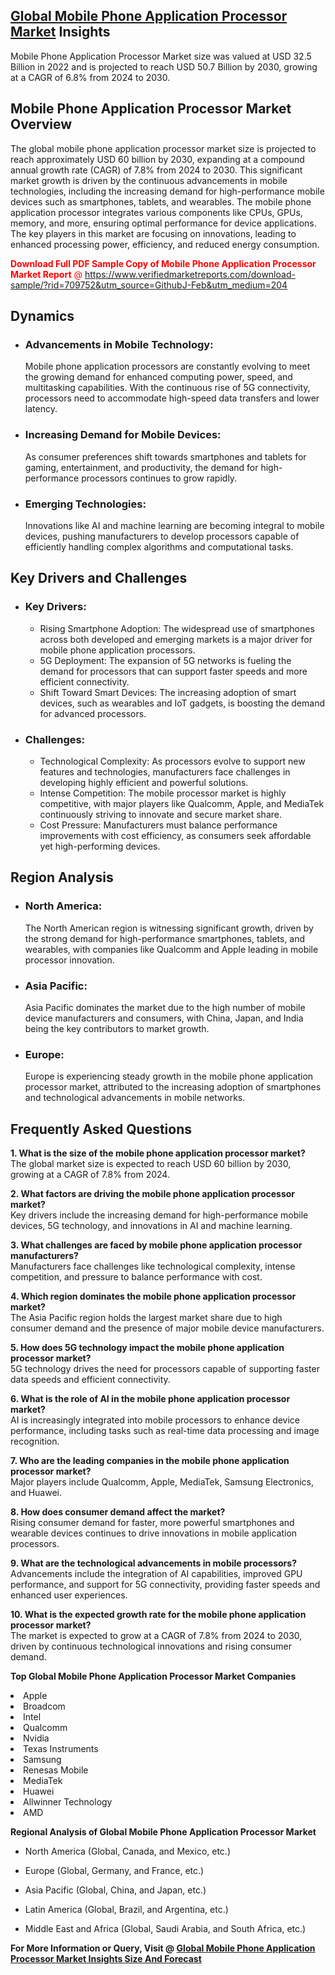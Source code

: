 <h2><a href="https://www.verifiedmarketreports.com/download-sample/?rid=709752&amp;utm_source=GithubJ&amp;utm_medium=204" target="_blank">Global Mobile Phone Application Processor Market</a> Insights</h2><p>Mobile Phone Application Processor Market size was valued at USD 32.5 Billion in 2022 and is projected to reach USD 50.7 Billion by 2030, growing at a CAGR of 6.8% from 2024 to 2030.</p><p><h2>Mobile Phone Application Processor Market Overview</h2> <p>The global mobile phone application processor market size is projected to reach approximately USD 60 billion by 2030, expanding at a compound annual growth rate (CAGR) of 7.8% from 2024 to 2030. This significant market growth is driven by the continuous advancements in mobile technologies, including the increasing demand for high-performance mobile devices such as smartphones, tablets, and wearables. The mobile phone application processor integrates various components like CPUs, GPUs, memory, and more, ensuring optimal performance for device applications. The key players in this market are focusing on innovations, leading to enhanced processing power, efficiency, and reduced energy consumption. <p><span class=""><span style="color: #ff0000;"><strong>Download Full PDF Sample Copy of Mobile Phone Application Processor Market Report</strong> @ </span><a href="https://www.verifiedmarketreports.com/download-sample/?rid=709752&amp;utm_source=GithubJ-Feb&amp;utm_medium=204" target="_blank">https://www.verifiedmarketreports.com/download-sample/?rid=709752&amp;utm_source=GithubJ-Feb&amp;utm_medium=204</a></span></p></p> <h2>Dynamics</h2> <ul> <li><h3>Advancements in Mobile Technology:</h3> Mobile phone application processors are constantly evolving to meet the growing demand for enhanced computing power, speed, and multitasking capabilities. With the continuous rise of 5G connectivity, processors need to accommodate high-speed data transfers and lower latency.</li> <li><h3>Increasing Demand for Mobile Devices:</h3> As consumer preferences shift towards smartphones and tablets for gaming, entertainment, and productivity, the demand for high-performance processors continues to grow rapidly.</li> <li><h3>Emerging Technologies:</h3> Innovations like AI and machine learning are becoming integral to mobile devices, pushing manufacturers to develop processors capable of efficiently handling complex algorithms and computational tasks.</li> </ul> <h2>Key Drivers and Challenges</h2> <ul> <li><h3>Key Drivers:</h3> <ul> <li>Rising Smartphone Adoption: The widespread use of smartphones across both developed and emerging markets is a major driver for mobile phone application processors.</li> <li>5G Deployment: The expansion of 5G networks is fueling the demand for processors that can support faster speeds and more efficient connectivity.</li> <li>Shift Toward Smart Devices: The increasing adoption of smart devices, such as wearables and IoT gadgets, is boosting the demand for advanced processors.</li> </ul> </li> <li><h3>Challenges:</h3> <ul> <li>Technological Complexity: As processors evolve to support new features and technologies, manufacturers face challenges in developing highly efficient and powerful solutions.</li> <li>Intense Competition: The mobile processor market is highly competitive, with major players like Qualcomm, Apple, and MediaTek continuously striving to innovate and secure market share.</li> <li>Cost Pressure: Manufacturers must balance performance improvements with cost efficiency, as consumers seek affordable yet high-performing devices.</li> </ul> </li> </ul> <h2>Region Analysis</h2> <ul> <li><h3>North America:</h3> The North American region is witnessing significant growth, driven by the strong demand for high-performance smartphones, tablets, and wearables, with companies like Qualcomm and Apple leading in mobile processor innovation.</li> <li><h3>Asia Pacific:</h3> Asia Pacific dominates the market due to the high number of mobile device manufacturers and consumers, with China, Japan, and India being the key contributors to market growth.</li> <li><h3>Europe:</h3> Europe is experiencing steady growth in the mobile phone application processor market, attributed to the increasing adoption of smartphones and technological advancements in mobile networks.</li> </ul> <h2>Frequently Asked Questions</h2> <p><strong>1. What is the size of the mobile phone application processor market?</strong><br> The global market size is expected to reach USD 60 billion by 2030, growing at a CAGR of 7.8% from 2024.</p> <p><strong>2. What factors are driving the mobile phone application processor market?</strong><br> Key drivers include the increasing demand for high-performance mobile devices, 5G technology, and innovations in AI and machine learning.</p> <p><strong>3. What challenges are faced by mobile phone application processor manufacturers?</strong><br> Manufacturers face challenges like technological complexity, intense competition, and pressure to balance performance with cost.</p> <p><strong>4. Which region dominates the mobile phone application processor market?</strong><br> The Asia Pacific region holds the largest market share due to high consumer demand and the presence of major mobile device manufacturers.</p> <p><strong>5. How does 5G technology impact the mobile phone application processor market?</strong><br> 5G technology drives the need for processors capable of supporting faster data speeds and efficient connectivity.</p> <p><strong>6. What is the role of AI in the mobile phone application processor market?</strong><br> AI is increasingly integrated into mobile processors to enhance device performance, including tasks such as real-time data processing and image recognition.</p> <p><strong>7. Who are the leading companies in the mobile phone application processor market?</strong><br> Major players include Qualcomm, Apple, MediaTek, Samsung Electronics, and Huawei.</p> <p><strong>8. How does consumer demand affect the market?</strong><br> Rising consumer demand for faster, more powerful smartphones and wearable devices continues to drive innovations in mobile application processors.</p> <p><strong>9. What are the technological advancements in mobile processors?</strong><br> Advancements include the integration of AI capabilities, improved GPU performance, and support for 5G connectivity, providing faster speeds and enhanced user experiences.</p> <p><strong>10. What is the expected growth rate for the mobile phone application processor market?</strong><br> The market is expected to grow at a CAGR of 7.8% from 2024 to 2030, driven by continuous technological innovations and rising consumer demand.</p> </p><p><strong>Top Global Mobile Phone Application Processor Market Companies</strong></p><div data-test-id=""><p><li>Apple</li><li> Broadcom</li><li> Intel</li><li> Qualcomm</li><li> Nvidia</li><li> Texas Instruments</li><li> Samsung</li><li> Renesas Mobile</li><li> MediaTek</li><li> Huawei</li><li> Allwinner Technology</li><li> AMD</li></p><div><strong>Regional Analysis of&nbsp;Global Mobile Phone Application Processor Market</strong></div><ul><li dir="ltr"><p dir="ltr">North America&nbsp;(Global, Canada, and Mexico, etc.)</p></li><li dir="ltr"><p dir="ltr">Europe (Global, Germany, and France, etc.)</p></li><li dir="ltr"><p dir="ltr">Asia Pacific&nbsp;(Global, China, and Japan, etc.)</p></li><li dir="ltr"><p dir="ltr">Latin America&nbsp;(Global, Brazil, and Argentina, etc.)</p></li><li dir="ltr">Middle East and Africa&nbsp;(Global, Saudi Arabia, and South Africa, etc.)</li></ul><p><strong>For More Information or Query, Visit @&nbsp;</strong><strong><a href="https://www.verifiedmarketreports.com/product/mobile-phone-application-processor-market/?utm_source=GithubJ&amp;utm_medium=204" target="_blank">Global Mobile Phone Application Processor Market Insights Size And Forecast</a></strong></p></div>
